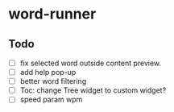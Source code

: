 # word-runner

## Todo
- [ ] fix selected word outside content preview.
- [ ] add help pop-up
- [ ] better word filtering
- [ ] Toc: change Tree widget to custom widget?
- [ ] speed param wpm
